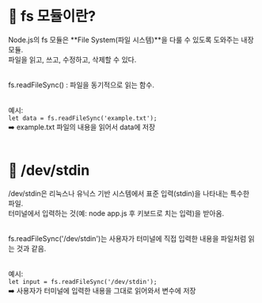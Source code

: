 # 📁 fs 모듈이란?
Node.js의 fs 모듈은 **File System(파일 시스템)**을 다룰 수 있도록 도와주는 내장 모듈. <br>
파일을 읽고, 쓰고, 수정하고, 삭제할 수 있다. <br><br>

fs.readFileSync() : 파일을 동기적으로 읽는 함수. <br><br>

예시: <br>
`let data = fs.readFileSync('example.txt');`<br>
➡️ example.txt 파일의 내용을 읽어서 data에 저장<br><br>

# 🧪 /dev/stdin
/dev/stdin은 리눅스나 유닉스 기반 시스템에서 표준 입력(stdin)을 나타내는 특수한 파일.<br>
터미널에서 입력하는 것(예: node app.js 후 키보드로 치는 입력)을 받아옴.<br><br>

fs.readFileSync('/dev/stdin')는 사용자가 터미널에 직접 입력한 내용을 파일처럼 읽는 것과 같음.<br><br>

예시:<br>
`let input = fs.readFileSync('/dev/stdin');`<br>
➡️ 사용자가 터미널에 입력한 내용을 그대로 읽어와서 변수에 저장

